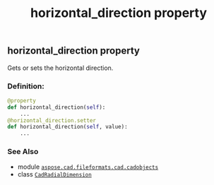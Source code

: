 ﻿---
title: horizontal_direction property
second_title: Aspose.CAD for Python via .NET API References
description: 
type: docs
weight: 240
url: /aspose.cad.fileformats.cad.cadobjects/cadradialdimension/horizontal_direction/
is_root: false
---

## horizontal_direction property


Gets or sets the horizontal direction.
### Definition:
```python
@property
def horizontal_direction(self):
    ...
@horizontal_direction.setter
def horizontal_direction(self, value):
    ...
```

### See Also
* module [`aspose.cad.fileformats.cad.cadobjects`](../../)
* class [`CadRadialDimension`](/cad/python-net/aspose.cad.fileformats.cad.cadobjects/cadradialdimension)
